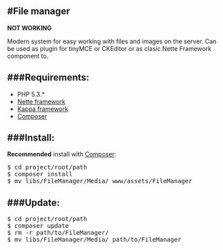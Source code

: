 #File manager
-
**NOT WORKING**

Modern system for easy working with files and images on the server.
Can be used as plugin for tinyMCE or CKEditor or as clasic Nette Framework component to.

###Requirements:
-
* PHP 5.3.*
* [Nette framework](http://nette.org)
* [Kappa framework](https://github.com/Budry/Kappa)
* [Composer](http://getcomposer.org/)

###Install:
-
**Recommended** install with [Composer](http://getcomposer.org/):
<pre>
$ cd project/root/path
$ composer install
$ mv libs/FileManager/Media/ www/assets/FileManager
</pre>

###Update:
-
<pre>
$ cd project/root/path
$ composer update
$ rm -r path/to/FileManager/
$ mv libs/FileManager/Media/ path/to/FileManager
</pre>